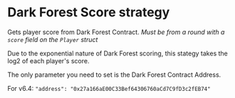 # Dark Forest Score strategy

Gets player score from Dark Forest Contract. *Must be from a round with a `score` field on the `Player` struct*

Due to the exponential nature of Dark Forest scoring, this stategy takes the log2 of each player's score.

The only parameter you need to set is the Dark Forest Contract Address.

For v6.4: `"address": "0x27a166aE00C33Bef64306760aCd7C9fD3c2fEB74"`

